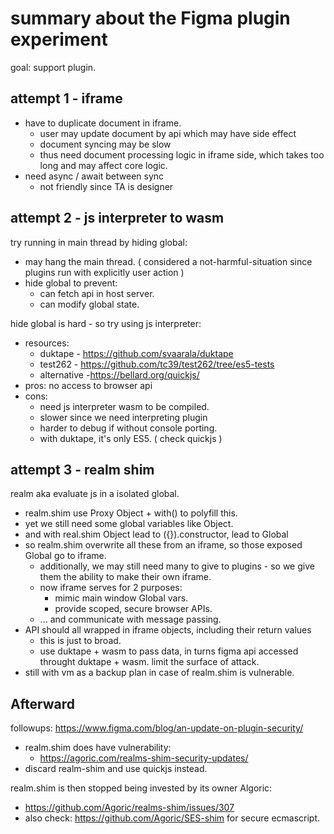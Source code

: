 # summary about the Figma plugin experiment

goal: support plugin.

## attempt 1 - iframe

 - have to duplicate document in iframe.
   - user may update document by api which may have side effect
   - document syncing may be slow
   - thus need document processing logic in iframe side, which takes too long and may affect core logic.
 - need async / await between sync
   - not friendly since TA is designer

## attempt 2 - js interpreter to wasm

try running in main thread by hiding global:

 - may hang the main thread. ( considered a not-harmful-situation since plugins run with explicitly user action )
 - hide global to prevent:
   - can fetch api in host server.
   - can modify global state.

hide global is hard - so try using js interpreter:
 - resources:
   - duktape - https://github.com/svaarala/duktape
   - test262 - https://github.com/tc39/test262/tree/es5-tests
   - alternative -https://bellard.org/quickjs/
 - pros: no access to browser api
 - cons:
   - need js interpreter wasm to be compiled.
   - slower since we need interpreting plugin
   - harder to debug if without console porting.
   - with duktape, it's only ES5. ( check quickjs )


## attempt 3 - realm shim

realm aka evaluate js in a isolated global.
 - realm.shim use Proxy Object + with() to polyfill this.
 - yet we still need some global variables like Object.
 - and with real.shim Object lead to ({}).constructor, lead to Global
 - so realm.shim overwrite all these from an iframe, so those exposed Global go to iframe.
   - additionally, we may still need many to give to plugins - so we give them the ability to make their own iframe.
   - now iframe serves for 2 purposes:
     - mimic main window Global vars.
     - provide scoped, secure browser APIs.
   - ... and communicate with message passing.
 - API should all wrapped in iframe objects, including their return values
   - this is just to broad.
   - use duktape + wasm to pass data, in turns figma api accessed throught duktape + wasm. limit the surface of attack.
 - still with vm as a backup plan in case of realm.shim is vulnerable.

## Afterward

followups: https://www.figma.com/blog/an-update-on-plugin-security/

 - realm.shim does have vulnerability:
   - https://agoric.com/realms-shim-security-updates/
 - discard realm-shim and use quickjs instead.

realm.shim is then stopped being invested by its owner Algoric: 
 - https://github.com/Agoric/realms-shim/issues/307
 - also check: https://github.com/Agoric/SES-shim for secure ecmascript.
